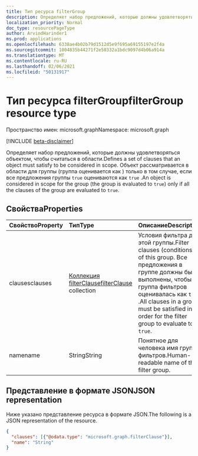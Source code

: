 ```yaml
---
title: Тип ресурса filterGroup
description: Определяет набор предложений, которые должны удовлетворяться объектом, чтобы считаться в области.
localization_priority: Normal
doc_type: resourcePageType
author: ArvindHarinder1
ms.prod: applications
ms.openlocfilehash: 6338ae4b02b79d1512d5e9f695a69155197e2f4a
ms.sourcegitcommit: 1004835b44271f2e50332a1bdc9097d4b06a914a
ms.translationtype: MT
ms.contentlocale: ru-RU
ms.lasthandoff: 02/06/2021
ms.locfileid: "50131917"
---
```

# <a name="filtergroup-resource-type"></a><span data-ttu-id="89c4a-103">Тип ресурса filterGroup</span><span class="sxs-lookup"><span data-stu-id="89c4a-103">filterGroup resource type</span></span>

<span data-ttu-id="89c4a-104">Пространство имен: microsoft.graph</span><span class="sxs-lookup"><span data-stu-id="89c4a-104">Namespace: microsoft.graph</span></span>

[!INCLUDE [beta-disclaimer](../../includes/beta-disclaimer.md)]

<span data-ttu-id="89c4a-105">Определяет набор предложений, которые должны удовлетворяться объектом, чтобы считаться в области.</span><span class="sxs-lookup"><span data-stu-id="89c4a-105">Defines a set of clauses that an object must satisfy to be considered in scope.</span></span> <span data-ttu-id="89c4a-106">Объект рассматривается в области для группы (группа оценивается как ) только в том случае, если все предложения группы `true` оцениваются как `true` .</span><span class="sxs-lookup"><span data-stu-id="89c4a-106">An object is considered in scope for the group (the group is evaluated to `true`) only if all the clauses of the group are evaluated to `true`.</span></span>

## <a name="properties"></a><span data-ttu-id="89c4a-107">Свойства</span><span class="sxs-lookup"><span data-stu-id="89c4a-107">Properties</span></span>
| <span data-ttu-id="89c4a-108">Свойство</span><span class="sxs-lookup"><span data-stu-id="89c4a-108">Property</span></span>     | <span data-ttu-id="89c4a-109">Тип</span><span class="sxs-lookup"><span data-stu-id="89c4a-109">Type</span></span>   |<span data-ttu-id="89c4a-110">Описание</span><span class="sxs-lookup"><span data-stu-id="89c4a-110">Description</span></span>|
|:---------------|:--------|:----------|
|<span data-ttu-id="89c4a-111">clauses</span><span class="sxs-lookup"><span data-stu-id="89c4a-111">clauses</span></span>|<span data-ttu-id="89c4a-112">[Коллекция filterClause](synchronization-filterclause.md)</span><span class="sxs-lookup"><span data-stu-id="89c4a-112">[filterClause](synchronization-filterclause.md) collection</span></span>|<span data-ttu-id="89c4a-113">Условия фильтра для этой группы.</span><span class="sxs-lookup"><span data-stu-id="89c4a-113">Filter clauses (conditions) of this group.</span></span> <span data-ttu-id="89c4a-114">Все предложения в группе должны быть выполнены, чтобы группа фильтров оценивалась как `true` .</span><span class="sxs-lookup"><span data-stu-id="89c4a-114">All clauses in a group must be satisfied in order for the filter group to evaluate to `true`.</span></span>|
|<span data-ttu-id="89c4a-115">name</span><span class="sxs-lookup"><span data-stu-id="89c4a-115">name</span></span>|<span data-ttu-id="89c4a-116">String</span><span class="sxs-lookup"><span data-stu-id="89c4a-116">String</span></span>|<span data-ttu-id="89c4a-117">Понятное для человека имя группы фильтров.</span><span class="sxs-lookup"><span data-stu-id="89c4a-117">Human-readable name of the filter group.</span></span>|

## <a name="json-representation"></a><span data-ttu-id="89c4a-118">Представление в формате JSON</span><span class="sxs-lookup"><span data-stu-id="89c4a-118">JSON representation</span></span>

<span data-ttu-id="89c4a-119">Ниже указано представление ресурса в формате JSON.</span><span class="sxs-lookup"><span data-stu-id="89c4a-119">The following is a JSON representation of the resource.</span></span>

<!-- {
  "blockType": "resource",
  "optionalProperties": [

  ],
  "@odata.type": "microsoft.graph.filterGroup"
}-->

```json
{
  "clauses": [{"@odata.type": "microsoft.graph.filterClause"}],
  "name": "String"
}

```

<!-- uuid: 8fcb5dbc-d5aa-4681-8e31-b001d5168d79
2015-10-25 14:57:30 UTC -->
<!--
{
  "type": "#page.annotation",
  "description": "filterGroup resource",
  "keywords": "",
  "section": "documentation",
  "tocPath": "",
  "suppressions": []
}
-->


